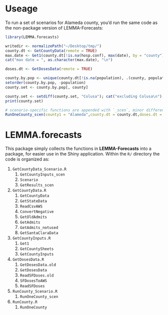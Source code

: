 
<!-- README.md is generated from README.Rmd. Please edit that file -->

# Useage

To run a set of scenarios for Alameda county, you’d run the same code as
the non-package version of LEMMA-Forecasts:

``` r
library(LEMMA.forecasts)

writedir <- normalizePath("~/Desktop/tmp/")
county.dt <- GetCountyData(remote = TRUE)
max.date <- Get1(county.dt[!is.na(hosp.conf), max(date), by = "county"]$V1)
cat("max date = ", as.character(max.date), "\n")

doses.dt <- GetDosesData(remote = TRUE)

county.by.pop <- unique(county.dt[!is.na(population), .(county, population)]) #NA population if no hospitalizations
setorder(county.by.pop, -population)
county.set <- county.by.pop[, county]

county.set <- setdiff(county.set, "Colusa"); cat("excluding Colusa\n")
print(county.set)

# scenario-specific functions are appended with `_scen`, minor difference from other code
RunOneCounty_scen(county1 = "Alameda",county.dt = county.dt,doses.dt = doses.dt,remote = TRUE,writedir = writedir)
```

# LEMMA.forecasts

This package simply collects the functions in **LEMMA-Forecasts** into a
package, for easier use in the Shiny application. Within the `R/`
directory the code is organized as:

1.  `GetCountyData_Scenario.R`
    1.  `GetCountyInputs_scen`
    2.  `Scenario`
    3.  `GetResults_scen`
2.  `GetCountyData.R`
    1.  `GetCountyData`
    2.  `GetStateData`
    3.  `ReadCsvAWS`
    4.  `ConvertNegative`
    5.  `GetOldAdmits`
    6.  `GetAdmits`
    7.  `GetAdmits_notused`
    8.  `GetSantaClaraData`
3.  `GetCountyInputs.R`
    1.  `Get1`
    2.  `GetCountySheets`
    3.  `GetCountyInputs`
4.  `GetDosesData.R`
    1.  `GetDosesData.old`
    2.  `GetDosesData`
    3.  `ReadSFDoses.old`
    4.  `SFDosesToAWS`
    5.  `ReadSFDoses`
5.  `RunCounty_Scenario.R`
    1.  `RunOneCounty_scen`
6.  `RunCounty.R`
    1.  `RunOneCounty`
